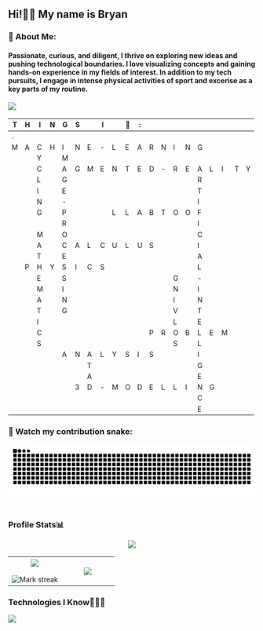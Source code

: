 <h2 align="left">Hi!👋🏼 My name is Bryan</h2>

<h3 align="left">💫 About Me:</h3>
<h4>Passionate, curious, and diligent, I thrive on exploring new ideas and pushing technological boundaries. I love visualizing concepts and gaining hands-on experience in my fields of interest. In addition to my tech pursuits, I engage in intense physical activities of sport and excerise as a key parts of my routine.</h4>
<img src="https://user-images.githubusercontent.com/73097560/115834477-dbab4500-a447-11eb-908a-139a6edaec5c.gif"> 


|T|H|I|N|G|S||I||💚|:| | | | | | | | | |
| - | - | - | - | - | - | - | - | - | - | - | - | - | - | - | - | - | - | - | - |
|.||||||||||||||||||||||||||
|M|A|C|H|I|N|E|-|L|E|A|R|N|I|N|G|
|||Y||M||||||||||||||
|||C||A|G|M|E|N|T|E|D|-|R|E|A|L|I|T|Y|
|||L||G|||||||||||R||||
|||I||E|||||||||||T||||
|||N||-|||||||||||I||||
|||G||P||||L|L|A|B|T|O|O|F||||
|||||R|||||||||||I|||
|||M||O|||||||||||C|||
|||A||C|A|L|C|U|L|U|S||||I|||
|||T||E|||||||||||A|||
||P|H|Y|S|I|C|S||||||||L|||
|||E||S|||||||||G||-|||
|||M||I|||||||||N||I|||
|||A||N|||||||||I||N|||
|||T||G|||||||||V||T|||
|||I|||||||||||L||E|||
|||C|||||||||P|R|O|B|L|E|M|
|||S|||||||||||S||L|||
|||||A|N|A|L|Y|S|I|S||||I|||
|||||||T|||||||||G|||
|||||||A|||||||||E|||
||||||3|D|-|M|O|D|E|L|L|I|N|G||
||||||||||||||||C|||
||||||||||||||||E|||


### 🐍 Watch my contribution snake:
<picture>
  <source media="(prefers-color-scheme: dark)" srcset="https://raw.githubusercontent.com/bryaanabraham/bryaanabraham/output/github-contribution-grid-snake-dark.svg">
  <source media="(prefers-color-scheme: light)" srcset="https://raw.githubusercontent.com/bryaanabraham/bryaanabraham/output/github-contribution-grid-snake.svg">
  <img alt="github contribution grid snake animation" src="https://raw.githubusercontent.com/bryaanabraham/bryaanabraham/output/github-contribution-grid-snake.svg">
</picture>
<br><br>


<h3 align="left">Profile Stats📊</h3></summary>
<p  align="center">
<img src="https://user-images.githubusercontent.com/73097560/115834477-dbab4500-a447-11eb-908a-139a6edaec5c.gif">                   
  <br>
<table border="0" align="center">
<tr border="0">
<td width="50%" align="center">
  <img  align="center"  src="https://github-readme-stats.vercel.app/api?username=bryaanabraham&theme=gotham&show_icons=true&count_private=true" />
  <br></br>
  <img  title="🔥 Get streak stats for your profile at git.io/streak-stats" alt="Mark streak" src="https://github-readme-streak-stats.herokuapp.com/?user=bryaanabraham&theme=gotham&hide_border=true" />
</td>
<td width="50%" align="center">
  <img  align="center"  src="https://github-readme-stats.anuraghazra1.vercel.app/api/top-langs/?username=bryaanabraham&theme=gotham&hide_border=true&no-bg=true&no-frame=true&langs_count=7"/>
  </td>
</tr>
</table>

<h3 align="left">Technologies I Know👨🏻‍💻</h3></summary>

<div id="user-content-toc" style="flex: 1;">
  <!--tech stack icons-->
  <p align="left">
    <a href="https://skillicons.dev">
    <img src="https://skillicons.dev/icons?i=ai,c,cpp,py,pycharm,vscode,anaconda,sklearn,tensorflow,pytorch,bash,git,github,arduino,raspberrypi,dart,flutter,blender,au,ae,&perline=10" /> </a>
  </p>
</div>
<br>

